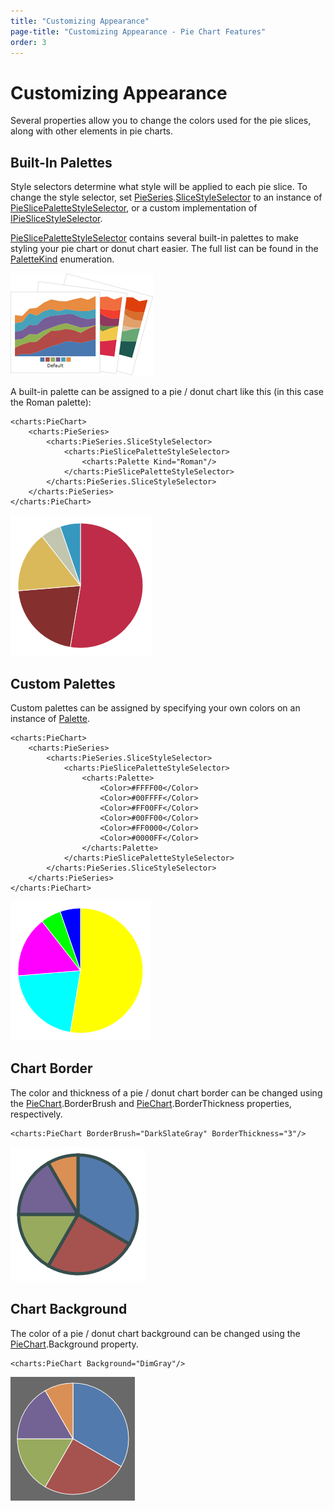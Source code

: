 ```yaml
---
title: "Customizing Appearance"
page-title: "Customizing Appearance - Pie Chart Features"
order: 3
---
```

# Customizing Appearance

Several properties allow you to change the colors used for the pie slices, along with other elements in pie charts.

## Built-In Palettes

Style selectors determine what style will be applied to each pie slice. To change the style selector, set [PieSeries](xref:ActiproSoftware.Windows.Controls.Charts.PieSeries).[SliceStyleSelector](xref:ActiproSoftware.Windows.Controls.Charts.PieSeries.SliceStyleSelector) to an instance of [PieSlicePaletteStyleSelector](xref:ActiproSoftware.Windows.Controls.Charts.Palettes.PieSlicePaletteStyleSelector), or a custom implementation of [IPieSliceStyleSelector](xref:ActiproSoftware.Windows.Controls.Charts.IPieSliceStyleSelector).

[PieSlicePaletteStyleSelector](xref:ActiproSoftware.Windows.Controls.Charts.Palettes.PieSlicePaletteStyleSelector) contains several built-in palettes to make styling your pie chart or donut chart easier. The full list can be found in the [PaletteKind](xref:ActiproSoftware.Windows.Controls.Charts.Palettes.PaletteKind) enumeration.

![Screenshot](../images/built-in-palettes.png)

A built-in palette can be assigned to a pie / donut chart like this (in this case the Roman palette):

```xaml
<charts:PieChart>
	<charts:PieSeries>
		<charts:PieSeries.SliceStyleSelector>
			<charts:PieSlicePaletteStyleSelector>
				<charts:Palette Kind="Roman"/>
			</charts:PieSlicePaletteStyleSelector>
		</charts:PieSeries.SliceStyleSelector>
	</charts:PieSeries>
</charts:PieChart>
```

![Screenshot](../images/pie-appearance1.png)

## Custom Palettes

Custom palettes can be assigned by specifying your own colors on an instance of [Palette](xref:ActiproSoftware.Windows.Controls.Charts.Palettes.Palette).

```xaml
<charts:PieChart>
	<charts:PieSeries>
		<charts:PieSeries.SliceStyleSelector>
			<charts:PieSlicePaletteStyleSelector>
				<charts:Palette>
					<Color>#FFFF00</Color>
					<Color>#00FFFF</Color>
					<Color>#FF00FF</Color>
					<Color>#00FF00</Color>
					<Color>#FF0000</Color>
					<Color>#0000FF</Color>
				</charts:Palette>
			</charts:PieSlicePaletteStyleSelector>
		</charts:PieSeries.SliceStyleSelector>
	</charts:PieSeries>
</charts:PieChart>
```

![Screenshot](../images/pie-appearance2.png)

## Chart Border

The color and thickness of a pie / donut chart border can be changed using the [PieChart](xref:ActiproSoftware.Windows.Controls.Charts.PieChart).BorderBrush and [PieChart](xref:ActiproSoftware.Windows.Controls.Charts.PieChart).BorderThickness properties, respectively.

```xaml
<charts:PieChart BorderBrush="DarkSlateGray" BorderThickness="3"/>
```

![Screenshot](../images/pie-appearance3.png)

## Chart Background

The color of a pie / donut chart background can be changed using the [PieChart](xref:ActiproSoftware.Windows.Controls.Charts.PieChart).Background property.

```xaml
<charts:PieChart Background="DimGray"/>
```

![Screenshot](../images/pie-appearance4.png)
